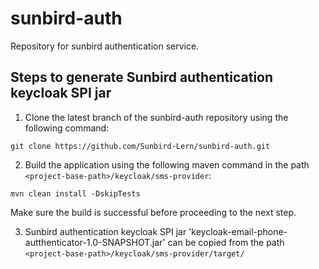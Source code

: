 # sunbird-auth
Repository for sunbird authentication service.

## Steps to generate Sunbird authentication keycloak SPI jar
1. Clone the latest branch of the sunbird-auth repository using the following command:
```shell
git clone https://github.com/Sunbird-Lern/sunbird-auth.git
```
2. Build the application using the following maven command in the path `<project-base-path>/keycloak/sms-provider`:
```shell
mvn clean install -DskipTests
```
Make sure the build is successful before proceeding to the next step. 

3. Sunbird authentication keycloak SPI jar 'keycloak-email-phone-autthenticator-1.0-SNAPSHOT.jar' can be copied from the path `<project-base-path>/keycloak/sms-provider/target/` 